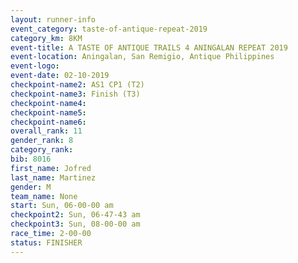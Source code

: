 ```yaml
---
layout: runner-info 
event_category: taste-of-antique-repeat-2019 
category_km: 8KM 
event-title: A TASTE OF ANTIQUE TRAILS 4 ANINGALAN REPEAT 2019 
event-location: Aningalan, San Remigio, Antique Philippines 
event-logo: 
event-date: 02-10-2019 
checkpoint-name2: AS1 CP1 (T2) 
checkpoint-name3: Finish (T3) 
checkpoint-name4: 
checkpoint-name5: 
checkpoint-name6: 
overall_rank: 11
gender_rank: 8
category_rank: 
bib: 8016
first_name: Jofred
last_name: Martinez
gender: M
team_name: None
start: Sun, 06-00-00 am
checkpoint2: Sun, 06-47-43 am
checkpoint3: Sun, 08-00-00 am
race_time: 2-00-00
status: FINISHER
---
```

